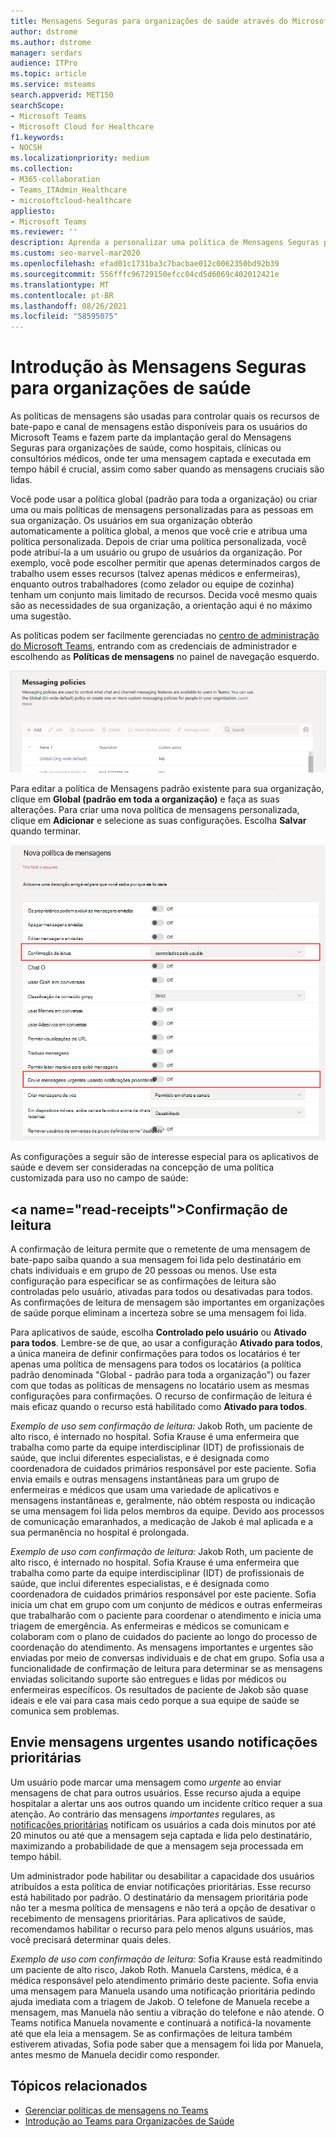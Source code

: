 ```yaml
---
title: Mensagens Seguras para organizações de saúde através do Microsoft Teams
author: dstrome
ms.author: dstrome
manager: serdars
audience: ITPro
ms.topic: article
ms.service: msteams
search.appverid: MET150
searchScope:
- Microsoft Teams
- Microsoft Cloud for Healthcare
f1.keywords:
- NOCSH
ms.localizationpriority: medium
ms.collection:
- M365-collaboration
- Teams_ITAdmin_Healthcare
- microsoftcloud-healthcare
appliesto:
- Microsoft Teams
ms.reviewer: ''
description: Aprenda a personalizar uma política de Mensagens Seguras para o Microsoft Teams que pode incluir confirmação de leitura e notificações prioritárias.
ms.custom: seo-marvel-mar2020
ms.openlocfilehash: efad01c1731ba3c7bacbae012c0062350bd92b39
ms.sourcegitcommit: 556fffc96729150efcc04cd5d6069c402012421e
ms.translationtype: MT
ms.contentlocale: pt-BR
ms.lasthandoff: 08/26/2021
ms.locfileid: "58595075"
---
```

# <a name="secure-messaging-for-healthcare-organizations"></a>Introdução às Mensagens Seguras para organizações de saúde

As políticas de mensagens são usadas para controlar quais os recursos de bate-papo e canal de mensagens estão disponíveis para os usuários do Microsoft Teams e fazem parte da implantação geral do Mensagens Seguras para organizações de saúde, como hospitais, clínicas ou consultórios médicos, onde ter uma mensagem captada e executada em tempo hábil é crucial, assim como saber quando as mensagens cruciais são lidas.

Você pode usar a política global (padrão para toda a organização) ou criar uma ou mais políticas de mensagens personalizadas para as pessoas em sua organização. Os usuários em sua organização obterão automaticamente a política global, a menos que você crie e atribua uma política personalizada. Depois de criar uma política personalizada, você pode atribuí-la a um usuário ou grupo de usuários da organização. Por exemplo, você pode escolher permitir que apenas determinados cargos de trabalho usem esses recursos (talvez apenas médicos e enfermeiras), enquanto outros trabalhadores (como zelador ou equipe de cozinha) tenham um conjunto mais limitado de recursos. Decida você mesmo quais são as necessidades de sua organização, a orientação aqui é no máximo uma sugestão.

As políticas podem ser facilmente gerenciadas no [centro de administração do Microsoft Teams](https://admin.teams.microsoft.com), entrando com as credenciais de administrador e escolhendo as **Políticas de mensagens** no painel de navegação esquerdo.

 ![Captura de tela da página de políticas de Mensagens](../../media/hc-messaging-policy-admin-center.png)

Para editar a política de Mensagens padrão existente para sua organização, clique em **Global (padrão em toda a organização)** e faça as suas alterações. Para criar uma nova política de mensagens personalizada, clique em **Adicionar** e selecione as suas configurações. Escolha **Salvar** quando terminar.

![Captura de tela das configurações da política de mensagens](../../media/hc-messaging-policy.png)

As configurações a seguir são de interesse especial para os aplicativos de saúde e devem ser consideradas na concepção de uma política customizada para uso no campo de saúde:

## <a name="read-receipts&quot;></a>Confirmação de leitura

A confirmação de leitura permite que o remetente de uma mensagem de bate-papo saiba quando a sua mensagem foi lida pelo destinatário em chats individuais e em grupo de 20 pessoas ou menos. Use esta configuração para especificar se as confirmações de leitura são controladas pelo usuário, ativadas para todos ou desativadas para todos. As confirmações de leitura de mensagem são importantes em organizações de saúde porque eliminam a incerteza sobre se uma mensagem foi lida.

Para aplicativos de saúde, escolha **Controlado pelo usuário** ou **Ativado para todos**. Lembre-se de que, ao usar a configuração **Ativado para todos**, a única maneira de definir confirmações para todos os  locatários é ter apenas uma política de mensagens para todos os locatários (a política padrão denominada &quot;Global - padrão para toda a organização") ou fazer com que todas as políticas de mensagens no locatário usem as mesmas configurações para confirmações. O recurso de confirmação de leitura é mais eficaz quando o recurso está habilitado como **Ativado para todos**.

*Exemplo de uso sem confirmação de leitura:* Jakob Roth, um paciente de alto risco, é internado no hospital.  Sofia Krause é uma enfermeira que trabalha como parte da equipe interdisciplinar (IDT) de profissionais de saúde, que inclui diferentes especialistas, e é designada como coordenadora de cuidados primários responsável por este paciente.  Sofia envia emails e outras mensagens instantâneas para um grupo de enfermeiras e médicos que usam uma variedade de aplicativos e mensagens instantâneas e, geralmente, não obtém resposta ou indicação se uma mensagem foi lida pelos membros da equipe. Devido aos processos de comunicação emaranhados, a medicação de Jakob é mal aplicada e a sua permanência no hospital é prolongada.

*Exemplo de uso com confirmação de leitura:* Jakob Roth, um paciente de alto risco, é internado no hospital.  Sofia Krause é uma enfermeira que trabalha como parte da equipe interdisciplinar (IDT) de profissionais de saúde, que inclui diferentes especialistas, e é designada como coordenadora de cuidados primários responsável por este paciente.  Sofia inicia um chat em grupo com um conjunto de médicos e outras enfermeiras que trabalharão com o paciente para coordenar o atendimento e inicia uma triagem de emergência.  As enfermeiras e médicos se comunicam e colaboram com o plano de cuidados do paciente ao longo do processo de coordenação do atendimento.  As mensagens importantes e urgentes são enviadas por meio de conversas individuais e de chat em grupo. Sofia usa a funcionalidade de confirmação de leitura para determinar se as mensagens enviadas solicitando suporte são entregues e lidas por médicos ou enfermeiras específicos. Os resultados de paciente de Jakob são quase ideais e ele vai para casa mais cedo porque a sua equipe de saúde se comunica sem problemas.

## <a name="send-urgent-messages-using-priority-notifications"></a>Envie mensagens urgentes usando notificações prioritárias

Um usuário pode marcar uma mensagem como *urgente* ao enviar mensagens de chat para outros usuários. Esse recurso ajuda a equipe hospitalar a alertar uns aos outros quando um incidente crítico requer a sua atenção. Ao contrário das mensagens *importantes* regulares, as [notificações prioritárias](https://support.microsoft.com/article/mark-a-message-as-important-or-urgent-in-teams-ea99d5b6-1317-4550-8d75-86ff14cd4462) notificam os usuários a cada dois minutos por até 20 minutos ou até que a mensagem seja captada e lida pelo destinatário, maximizando a probabilidade de que a mensagem seja processada em tempo hábil.

Um administrador pode habilitar ou desabilitar a capacidade dos usuários atribuídos a esta política de enviar notificações prioritárias. Esse recurso está habilitado por padrão. O destinatário da mensagem prioritária pode não ter a mesma política de mensagens e não terá a opção de desativar o recebimento de mensagens prioritárias. Para aplicativos de saúde, recomendamos habilitar o recurso para pelo menos alguns usuários, mas você precisará determinar quais deles.

*Exemplo de uso com confirmação de leitura:* Sofia Krause está readmitindo um paciente de alto risco, Jakob Roth. Manuela Carstens, médica, é a médica responsável pelo atendimento primário deste paciente.  Sofia envia uma mensagem para Manuela usando uma notificação prioritária pedindo ajuda imediata com a triagem de Jakob.  O telefone de Manuela recebe a mensagem, mas Manuela não sentiu a vibração do telefone e não atende. O Teams notifica Manuela novamente e continuará a notificá-la novamente até que ela leia a mensagem. Se as confirmações de leitura também estiverem ativadas, Sofia pode saber que a mensagem foi lida por Manuela, antes mesmo de Manuela decidir como responder.

## <a name="related-topics"></a>Tópicos relacionados

- [Gerenciar políticas de mensagens no Teams](../../messaging-policies-in-teams.md)
- [Introdução ao Teams para Organizações de Saúde](teams-in-hc.md)
